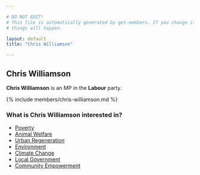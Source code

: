 ```yaml
---

# DO NOT EDIT!
# This file is automatically generated by get-members. If you change it, bad
# things will happen.

layout: default
title: "Chris Williamson"

---
```


## Chris Williamson

**Chris Williamson** is an MP in the **Labour** party.

{% include members/chris-williamson.md %}

### What is Chris Williamson interested in?


* [Poverty](/interests/poverty.html)
* [Animal Welfare](/interests/animal-welfare.html)
* [Urban Regeneration](/interests/urban-regeneration.html)
* [Environment](/interests/environment.html)
* [Climate Change](/interests/climate-change.html)
* [Local Government](/interests/local-government.html)
* [Community Empowerment](/interests/community-empowerment.html)
